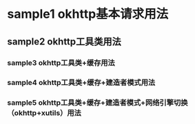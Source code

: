 # sample1 okhttp基本请求用法

## sample2 okhttp工具类用法

### sample3 okhttp工具类+缓存用法

### sample4 okhttp工具类+缓存+建造者模式用法

### sample5 okhttp工具类+缓存+建造者模式+网络引擎切换（okhttp+xutils）用法